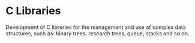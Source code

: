 # C Libraries
Development of C libreries for the management and use of complex data structures, such as: binary trees, research trees, queue, stacks and so on.
